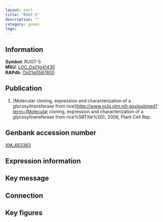 ```yaml
---
layout: post
title: "RUGT-5"
description: ""
category: genes
tags: 
---
```


## Information
__Symbol__: RUGT-5  
__MSU__: [LOC_Os01g41430](http://rice.plantbiology.msu.edu/cgi-bin/ORF_infopage.cgi?orf=LOC_Os01g41430)  
__RAPdb__: [Os01g0597800](http://rapdb.dna.affrc.go.jp/viewer/gbrowse_details/irgsp1?name=Os01g0597800)  

## Publication
1. [Molecular cloning, expression and characterization of a glycosyltransferase from rice](http://www.ncbi.nlm.nih.gov/pubmed?term=(Molecular cloning, expression and characterization of a glycosyltransferase from rice%5BTitle%5D), 2006, Plant Cell Rep.

## Genbank accession number
[XM_463383](http://www.ncbi.nlm.nih.gov/nuccore/XM_463383)

## Expression information

## Key message

## Connection

## Key figures


